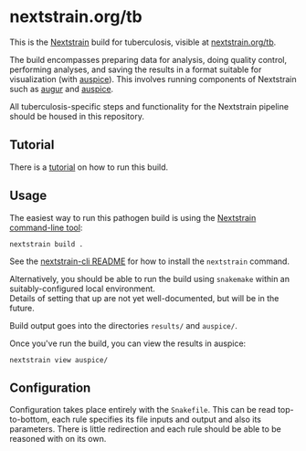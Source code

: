 # nextstrain.org/tb

This is the [Nextstrain](https://nextstrain.org/) build for tuberculosis, visible at [nextstrain.org/tb](https://nextstrain.org/tb).

The build encompasses preparing data for analysis, doing quality control, performing analyses, and saving the results in a format suitable for visualization (with [auspice][]). 
This involves running components of Nextstrain such as [augur][] and [auspice][].

All tuberculosis-specific steps and functionality for the Nextstrain pipeline should be housed in this repository.

## Tutorial

There is a [tutorial](https://nextstrain.org/docs/getting-started/tb-tutorial) on how to run this build.

## Usage

The easiest way to run this pathogen build is using the [Nextstrain
command-line tool][nextstrain-cli]:

    nextstrain build .

See the [nextstrain-cli README][] for how to install the `nextstrain` command.

Alternatively, you should be able to run the build using `snakemake` within an suitably-configured local environment.  
Details of setting that up are not yet well-documented, but will be in the future.

Build output goes into the directories `results/` and `auspice/`.

Once you've run the build, you can view the results in auspice:

    nextstrain view auspice/


## Configuration

Configuration takes place entirely with the `Snakefile`. This can be read top-to-bottom, each rule
specifies its file inputs and output and also its parameters. There is little redirection and each
rule should be able to be reasoned with on its own.

[augur]: https://github.com/nextstrain/augur
[auspice]: https://github.com/nextstrain/auspice
[snakemake cli]: https://snakemake.readthedocs.io/en/stable/executable.html#all-options
[nextstrain-cli]: https://github.com/nextstrain/cli
[nextstrain-cli README]: https://github.com/nextstrain/cli/blob/master/README.md